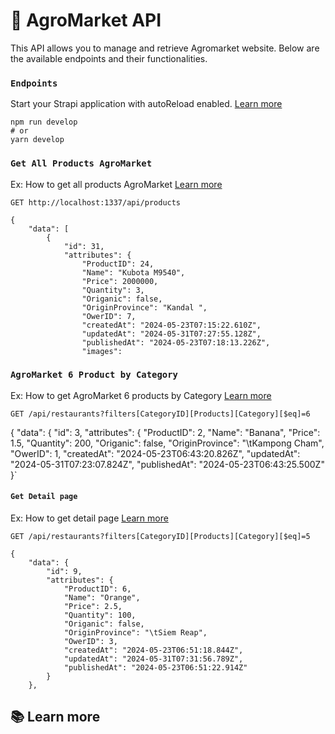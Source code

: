 # 🚀 AgroMarket API

This API allows you to manage and retrieve Agromarket website. Below are the available endpoints and their functionalities.

### `Endpoints`

Start your Strapi application with autoReload enabled. [Learn more]( )

```
npm run develop
# or
yarn develop
```

### `Get All Products AgroMarket`

Ex: How to get all products AgroMarket [Learn more](https://colorful-ball-607353d204.strapiapp.com/api/products?populate=*)

```
GET http://localhost:1337/api/products

```


```
{
    "data": [
        {
            "id": 31,
            "attributes": {
                "ProductID": 24,
                "Name": "Kubota M9540",
                "Price": 2000000,
                "Quantity": 3,
                "Origanic": false,
                "OriginProvince": "Kandal ",
                "OwerID": 7,
                "createdAt": "2024-05-23T07:15:22.610Z",
                "updatedAt": "2024-05-31T07:27:55.128Z",
                "publishedAt": "2024-05-23T07:18:13.226Z",
                "images": 
```



### `AgroMarket 6 Product by Category`

Ex: How to get AgroMarket 6 products by Category [Learn more](https://colorful-ball-607353d204.strapiapp.com/api/products?filters[categoryID][CategoryID][$eq]=${categoryId}&pagination[pageSize]=6&populate=*)



```
GET /api/restaurants?filters[CategoryID][Products][Category][$eq]=6
```


{
    "data": {
        "id": 3,
        "attributes": {
            "ProductID": 2,
            "Name": "Banana",
            "Price": 1.5,
            "Quantity": 200,
            "Origanic": false,
            "OriginProvince": "\tKampong Cham",
            "OwerID": 1,
            "createdAt": "2024-05-23T06:43:20.826Z",
            "updatedAt": "2024-05-31T07:23:07.824Z",
            "publishedAt": "2024-05-23T06:43:25.500Z"
        }`




#### `Get Detail page `

Ex: How to get detail page [Learn more]([https://colorful-ball-607353d204.strapiapp.com/api/products?populate=*](https://colorful-ball-607353d204.strapiapp.com/api/products?filters[categoryID][CategoryID][$eq]=${categoryId}&pagination[pageSize]=5&populate=*))

```
GET /api/restaurants?filters[CategoryID][Products][Category][$eq]=5
```

```
{
    "data": {
        "id": 9,
        "attributes": {
            "ProductID": 6,
            "Name": "Orange",
            "Price": 2.5,
            "Quantity": 100,
            "Origanic": false,
            "OriginProvince": "\tSiem Reap",
            "OwerID": 3,
            "createdAt": "2024-05-23T06:51:18.844Z",
            "updatedAt": "2024-05-31T07:31:56.789Z",
            "publishedAt": "2024-05-23T06:51:22.914Z"
        }
    },
```


## 📚 Learn more




